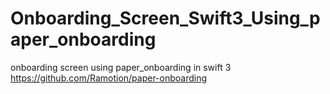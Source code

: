# Onboarding_Screen_Swift3_Using_paper_onboarding

onboarding screen using paper_onboarding in swift 3 https://github.com/Ramotion/paper-onboarding
